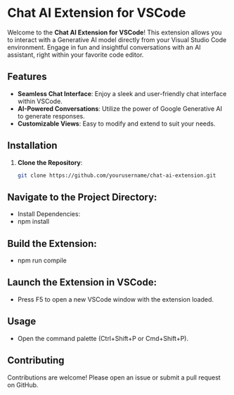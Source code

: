 # Chat AI Extension for VSCode

Welcome to the **Chat AI Extension for VSCode**! This extension allows you to interact with a Generative AI model directly from your Visual Studio Code environment. Engage in fun and insightful conversations with an AI assistant, right within your favorite code editor.

## Features

- **Seamless Chat Interface**: Enjoy a sleek and user-friendly chat interface within VSCode.
- **AI-Powered Conversations**: Utilize the power of Google Generative AI to generate responses.
- **Customizable Views**: Easy to modify and extend to suit your needs.

## Installation

1. **Clone the Repository**:
   ```bash
   git clone https://github.com/yourusername/chat-ai-extension.git
## Navigate to the Project Directory:

 - Install Dependencies:
 - npm install
 
## Build the Extension:

- npm run compile
## Launch the Extension in VSCode:
- Press F5 to open a new VSCode window with the extension loaded.
## Usage
- Open the command palette (Ctrl+Shift+P or Cmd+Shift+P).

## Contributing
Contributions are welcome! Please open an issue or submit a pull request on GitHub.
